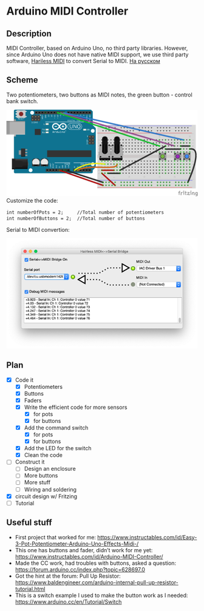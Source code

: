 # Arduino MIDI Controller

## Description

MIDI Controller, based on Arduino Uno, no third party libraries. 
However, since Arduino Uno does not have native MIDI support, we use third party software, [Hariless MIDI](https://projectgus.github.io/hairless-midiserial/) to convert Serial to MIDI. [На русском](https://viktorgordienko.com/arduino-midi-controller)

## Scheme
Two potentiometers, two buttons as MIDI notes, the green button - control bank switch.

![Breadboard](ArduinoMIDIController_bb.png)
Customize the code:
```
int numberOfPots = 2;     //Total number of potentiometers
int numberOfButtons = 2;  //Total number of buttons
```

Serial to MIDI convertion:

![Hairless MIDI](hairless-midi.png)
## Plan
- [x] Code it
    - [x] Potentiometers
    - [x] Buttons
    - [x] Faders
    - [x] Write the efficient code for more sensors
        - [x] for pots
        - [x] for buttons
    - [x] Add the command switch
        - [x] for pots
        - [x] for buttons
    - [x] Add the LED for the switch
    - [x] Clean the code
- [ ] Construct it
    - [ ] Design an enclosure
    - [ ] More buttons
    - [ ] More stuff
    - [ ] Wiring and soldering
- [x] circuit design w/ Fritzing
- [ ] Tutorial

## Useful stuff

- First project that worked for me:
https://www.instructables.com/id/Easy-3-Pot-Potentiometer-Arduino-Uno-Effects-Midi-/
- This one has buttons and fader, didn’t work for me yet:
https://www.instructables.com/id/Arduino-MIDI-Controller/
- Made the CC work, had troubles with buttons, asked a question:
https://forum.arduino.cc/index.php?topic=628697.0
- Got the hint at the forum: Pull Up Resistor: 
https://www.baldengineer.com/arduino-internal-pull-up-resistor-tutorial.html
- This is a switch example I used to make the button work as I needed:
https://www.arduino.cc/en/Tutorial/Switch

